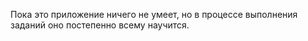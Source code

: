 Пока это приложение ничего не умеет, но в процессе выполнения заданий оно постепенно всему научится.
